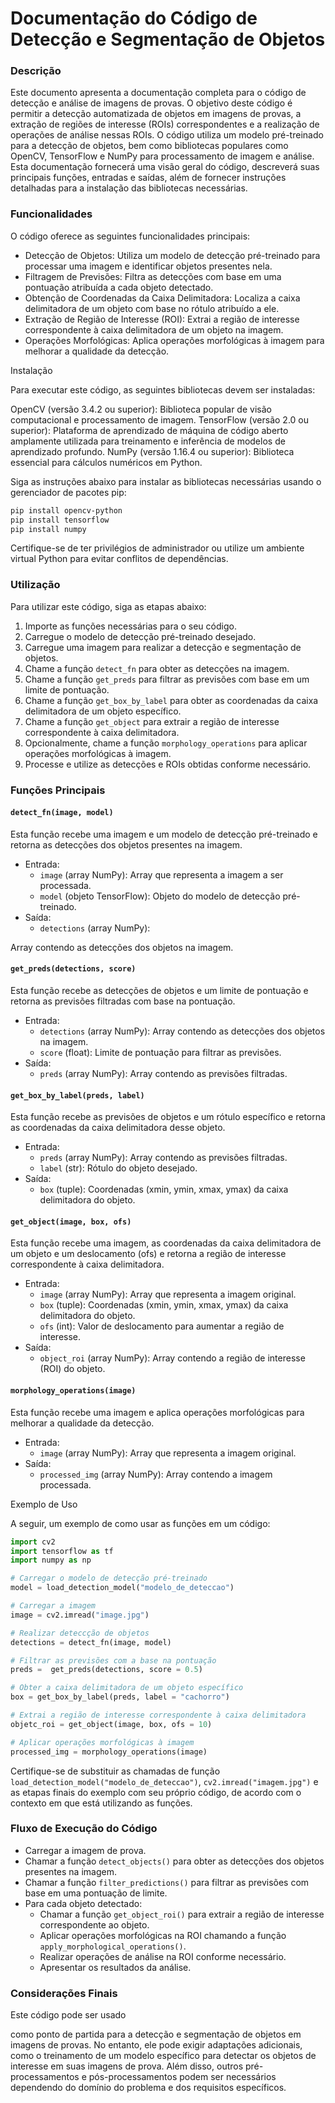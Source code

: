 # Documentação do Código de Detecção e Segmentação de Objetos

### Descrição

Este documento apresenta a documentação completa para o código de detecção e análise de imagens de provas. O objetivo deste código é permitir a detecção automatizada de objetos em imagens de provas, a extração de regiões de interesse (ROIs) correspondentes e a realização de operações de análise nessas ROIs. O código utiliza um modelo pré-treinado para a detecção de objetos, bem como bibliotecas populares como OpenCV, TensorFlow e NumPy para processamento de imagem e análise. Esta documentação fornecerá uma visão geral do código, descreverá suas principais funções, entradas e saídas, além de fornecer instruções detalhadas para a instalação das bibliotecas necessárias.

### Funcionalidades

O código oferece as seguintes funcionalidades principais:

- Detecção de Objetos: Utiliza um modelo de detecção pré-treinado para processar uma imagem e identificar objetos presentes nela.
- Filtragem de Previsões: Filtra as detecções com base em uma pontuação atribuída a cada objeto detectado.
- Obtenção de Coordenadas da Caixa Delimitadora: Localiza a caixa delimitadora de um objeto com base no rótulo atribuído a ele.
- Extração de Região de Interesse (ROI): Extrai a região de interesse correspondente à caixa delimitadora de um objeto na imagem.
- Operações Morfológicas: Aplica operações morfológicas à imagem para melhorar a qualidade da detecção.

Instalação

Para executar este código, as seguintes bibliotecas devem ser instaladas:

OpenCV (versão 3.4.2 ou superior): Biblioteca popular de visão computacional e processamento de imagem.
TensorFlow (versão 2.0 ou superior): Plataforma de aprendizado de máquina de código aberto amplamente utilizada para treinamento e inferência de modelos de aprendizado profundo.
NumPy (versão 1.16.4 ou superior): Biblioteca essencial para cálculos numéricos em Python.

Siga as instruções abaixo para instalar as bibliotecas necessárias usando o gerenciador de pacotes pip:

```sh
pip install opencv-python
pip install tensorflow
pip install numpy
```

Certifique-se de ter privilégios de administrador ou utilize um ambiente virtual Python para evitar conflitos de dependências.

### Utilização

Para utilizar este código, siga as etapas abaixo:

1. Importe as funções necessárias para o seu código.
2. Carregue o modelo de detecção pré-treinado desejado.
3. Carregue uma imagem para realizar a detecção e segmentação de objetos.
4. Chame a função `detect_fn` para obter as detecções na imagem.
5. Chame a função `get_preds` para filtrar as previsões com base em um limite de pontuação.
6. Chame a função `get_box_by_label` para obter as coordenadas da caixa delimitadora de um objeto específico.
7. Chame a função `get_object` para extrair a região de interesse correspondente à caixa delimitadora.
8. Opcionalmente, chame a função `morphology_operations` para aplicar operações morfológicas à imagem.
9. Processe e utilize as detecções e ROIs obtidas conforme necessário.

### Funções Principais

#### `detect_fn(image, model)`

Esta função recebe uma imagem e um modelo de detecção pré-treinado e retorna as detecções dos objetos presentes na imagem.

- Entrada:
    - `image` (array NumPy): Array que representa a imagem a ser processada.
    - `model` (objeto TensorFlow): Objeto do modelo de detecção pré-treinado.
- Saída:
    - `detections` (array NumPy):

 Array contendo as detecções dos objetos na imagem.

#### `get_preds(detections, score)`

Esta função recebe as detecções de objetos e um limite de pontuação e retorna as previsões filtradas com base na pontuação.

- Entrada:
    - `detections` (array NumPy): Array contendo as detecções dos objetos na imagem.
    - `score` (float): Limite de pontuação para filtrar as previsões.
- Saída:
    - `preds` (array NumPy): Array contendo as previsões filtradas.

#### `get_box_by_label(preds, label)`

Esta função recebe as previsões de objetos e um rótulo específico e retorna as coordenadas da caixa delimitadora desse objeto.

- Entrada:
    - `preds` (array NumPy): Array contendo as previsões filtradas.
    - `label` (str): Rótulo do objeto desejado.
- Saída:
    - `box` (tuple): Coordenadas (xmin, ymin, xmax, ymax) da caixa delimitadora do objeto.

#### `get_object(image, box, ofs)`

Esta função recebe uma imagem, as coordenadas da caixa delimitadora de um objeto e um deslocamento (ofs) e retorna a região de interesse correspondente à caixa delimitadora.

- Entrada:
    - `image` (array NumPy): Array que representa a imagem original.
    - `box` (tuple): Coordenadas (xmin, ymin, xmax, ymax) da caixa delimitadora do objeto.
    - `ofs` (int): Valor de deslocamento para aumentar a região de interesse.
- Saída:
    - `object_roi` (array NumPy): Array contendo a região de interesse (ROI) do objeto.

#### `morphology_operations(image)`

Esta função recebe uma imagem e aplica operações morfológicas para melhorar a qualidade da detecção.

- Entrada:
    - `image` (array NumPy): Array que representa a imagem original.
- Saída:
    - `processed_img` (array NumPy): Array contendo a imagem processada.

Exemplo de Uso

A seguir, um exemplo de como usar as funções em um código:


```python
import cv2
import tensorflow as tf
import numpy as np

# Carregar o modelo de detecção pré-treinado
model = load_detection_model("modelo_de_deteccao")

# Carregar a imagem
image = cv2.imread("image.jpg")

# Realizar deteccção de objetos
detections = detect_fn(image, model)

# Filtrar as previsões com a base na pontuação 
preds =  get_preds(detections, score = 0.5)

# Obter a caixa delimitadora de um objeto específico
box = get_box_by_label(preds, label = "cachorro")

# Extrai a região de interesse correspondente à caixa delimitadora
objetc_roi = get_object(image, box, ofs = 10)

# Aplicar operações morfológicas à imagem
processed_img = morphology_operations(image)
```


Certifique-se de substituir as chamadas de função `load_detection_model("modelo_de_deteccao")`, `cv2.imread("imagem.jpg")` e as etapas finais do exemplo com seu próprio código, de acordo com o contexto em que está utilizando as funções.


### Fluxo de Execução do Código
- Carregar a imagem de prova.
- Chamar a função `detect_objects()` para obter as detecções dos objetos presentes na imagem.
- Chamar a função `filter_predictions()` para filtrar as previsões com base em uma pontuação de limite.
- Para cada objeto detectado:
    - Chamar a função `get_object_roi()` para extrair a região de interesse correspondente ao objeto.
    - Aplicar operações morfológicas na ROI chamando a função `apply_morphological_operations()`.
    - Realizar operações de análise na ROI conforme necessário.
    - Apresentar os resultados da análise.

### Considerações Finais

Este código pode ser usado

 como ponto de partida para a detecção e segmentação de objetos em imagens de provas. No entanto, ele pode exigir adaptações adicionais, como o treinamento de um modelo específico para detectar os objetos de interesse em suas imagens de prova. Além disso, outros pré-processamentos e pós-processamentos podem ser necessários dependendo do domínio do problema e dos requisitos específicos.

